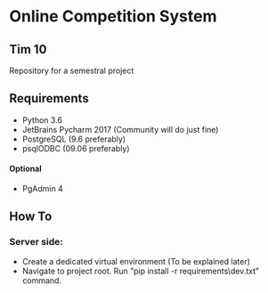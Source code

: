 # Online Competition System
## Tim 10

Repository for a semestral project

## Requirements
- Python 3.6
- JetBrains Pycharm 2017 (Community will do just fine)
- PostgreSQL (9.6 preferably)
- psqlODBC (09.06 preferably)

#### Optional 
- PgAdmin 4

## How To
### Server side:
  - Create a dedicated virtual environment (To be explained later)
  - Navigate to project root. Run "pip install -r requirements\dev.txt" command.
